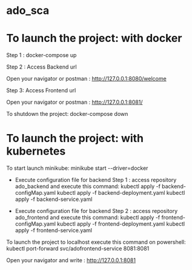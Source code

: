 # ado_sca
# To launch the project: with docker
Step 1 :
docker-compose up

Step 2 : Access Backend url

Open your navigator or postman :
http://127.0.0.1:8080/welcome

Step 3: Access Frontend url

Open your navigator or postman :
http://127.0.0.1:8081/

To shutdown the project:
docker-compose down

# To launch the project: with kubernetes
To start launch minikube:
minikube start --driver=docker
- Execute configuration file for backend
Step 1 : access repository ado_backend and execute this command:
kubectl apply -f backend-configMap.yaml
kubectl apply -f backend-deployment.yaml
kubectl apply -f backend-service.yaml

- Execute configuration file for backend
Step 2 : access repository ado_frontend and execute this command:
kubectl apply -f frontend-configMap.yaml
kubectl apply -f frontend-deployment.yaml
kubectl apply -f frontend-service.yaml

To launch the project to localhost execute this command on powershell:
kubectl port-forward svc/adofrontend-service 8081:8081

Open your navigator and write : http://127.0.0.1:8081

